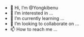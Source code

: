 - 👋 Hi, I’m @Yongkibenu
- 👀 I’m interested in ...
- 🌱 I’m currently learning ...
- 💞️ I’m looking to collaborate on ...
- 📫 How to reach me ...

<!---
Yongkibenu/Yongkibenu is a ✨ special ✨ repository because its `README.md` (this file) appears on your GitHub profile.
You can click the Preview link to take a look at your changes.
--->
